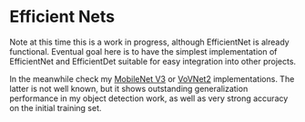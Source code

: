 # Efficient Nets

Note at this time this is a work in progress, although EfficientNet is 
already functional. Eventual goal here is to have the simplest implementation
of EfficientNet and EfficientDet suitable for easy integration into other
projects.

In the meanwhile check my [MobileNet V3](https://github.com/1e100/mobilenet_v3)
or [VoVNet2](https://github.com/1e100/vovnet_v2) implementations. The latter 
is not well known, but it shows outstanding generalization performance in my
object detection work, as well as very strong accuracy on the initial training
set.
